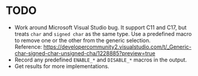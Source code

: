 # TODO

- Work around Microsoft Visual Studio bug.  It support C11 and C17,
  but treats `char` and `signed char` as the same type.  Use a
  predefined macro to remove one or the other from the generic selection.\
  Reference: https://developercommunity2.visualstudio.com/t/_Generic-char-signed-char-unsigned-cha/1228885?preview=true
- Record any predefined `ENABLE_*` and `DISABLE_*` macros in the output.
- Get results for more implementations.
